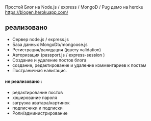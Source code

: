 Простой Блог на Node.js / express / MongoD / Pug
демо на heroku https://blogen.herokuapp.com/

## реализовано 
- Сервер node.js / express.js
- База данных MongoDb/mongoose.js 
- Регистрация/валидация (jquery validation)
- Авторизация (passport.js / express-session )
- Создание и удаление постов блога
- создание, редактирование и удаление комментариев к постам
- Постраничная навигация.

#### не реализовано :
- редактирование постов
- хэширование пароля
- загрузка аватара/картинок
- подписчики и подписки
- Роли/администрирование 